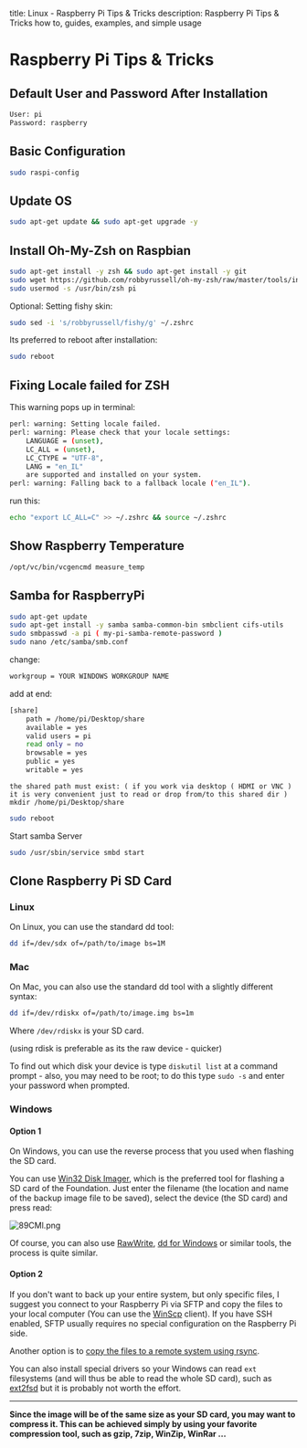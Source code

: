 title: Linux - Raspberry Pi Tips & Tricks
description: Raspberry Pi Tips & Tricks how to, guides, examples, and simple usage

<link rel="stylesheet" href="/assets/CSS/roundedCorners.css">

# Raspberry Pi Tips & Tricks

## Default User and Password After Installation

```bash
User: pi
Password: raspberry
```

## Basic  Configuration

```bash
sudo raspi-config
```

## Update OS

```bash
sudo apt-get update && sudo apt-get upgrade -y
```

## Install Oh-My-Zsh on Raspbian

```bash
sudo apt-get install -y zsh && sudo apt-get install -y git
sudo wget https://github.com/robbyrussell/oh-my-zsh/raw/master/tools/install.sh -O - | zsh && chsh -s `which zsh`
sudo usermod -s /usr/bin/zsh pi
```

Optional:
Setting fishy skin:

```bash
sudo sed -i 's/robbyrussell/fishy/g' ~/.zshrc
```

Its preferred to reboot after installation:

```bash
sudo reboot
```

## Fixing Locale failed for ZSH

This warning pops up in terminal:

```bash
perl: warning: Setting locale failed.
perl: warning: Please check that your locale settings:
    LANGUAGE = (unset),
    LC_ALL = (unset),
    LC_CTYPE = "UTF-8",
    LANG = "en_IL"
    are supported and installed on your system.
perl: warning: Falling back to a fallback locale ("en_IL").
```

run this:

```bash
echo "export LC_ALL=C" >> ~/.zshrc && source ~/.zshrc
```

## Show Raspberry Temperature

```bash
/opt/vc/bin/vcgencmd measure_temp
```

## Samba for RaspberryPi

```bash
sudo apt-get update
sudo apt-get install -y samba samba-common-bin smbclient cifs-utils
sudo smbpasswd -a pi ( my-pi-samba-remote-password )
sudo nano /etc/samba/smb.conf
```

change:

```bash
workgroup = YOUR WINDOWS WORKGROUP NAME
```

add at end:

```bash
[share]
    path = /home/pi/Desktop/share
    available = yes
    valid users = pi
    read only = no
    browsable = yes
    public = yes
    writable = yes
```

`the shared path must exist: ( if you work via desktop ( HDMI or VNC ) it is very convenient just to read or drop from/to this shared dir ) mkdir /home/pi/Desktop/share`

```bash
sudo reboot
```

Start samba Server

```bash
sudo /usr/sbin/service smbd start
```

## Clone Raspberry Pi SD Card

### Linux

On Linux, you can use the standard dd tool:

```bash
dd if=/dev/sdx of=/path/to/image bs=1M
```

### Mac

On Mac, you can also use the standard dd tool with a slightly different syntax:

```bash
dd if=/dev/rdiskx of=/path/to/image.img bs=1m
```

Where `/dev/rdiskx` is your SD card.

(using rdisk is preferable as its the raw device - quicker)

To find out which disk your device is type `diskutil list` at a command prompt - also, you may need to be root; to do this type `sudo -s` and enter your password when prompted.

### Windows

#### Option 1

On Windows, you can use the reverse process that you used when flashing the SD card.

You can use [Win32 Disk Imager](https://sourceforge.net/projects/win32diskimager/), which is the preferred tool for flashing a SD card of the Foundation. Just enter the filename (the location and name of the backup image file to be saved), select the device (the SD card) and press read:

![89CMl.png](https://i.stack.imgur.com/89CMl.png)

Of course, you can also use [RawWrite](http://www.chrysocome.net/rawwrite), [dd for Windows](http://www.chrysocome.net/dd) or similar tools, the process is quite similar.

#### Option 2

If you don't want to back up your entire system, but only specific files, I suggest you connect to your Raspberry Pi via SFTP and copy the files to your local computer (You can use the [WinScp](http://winscp.net/eng/index.php) client). If you have SSH enabled, SFTP usually requires no special configuration on the Raspberry Pi side.

Another option is to [copy the files to a remote system using rsync](https://raspberrypi.stackexchange.com/questions/5427/can-a-raspberry-pi-be-used-to-create-a-backup-of-itself/).

You can also install special drivers so your Windows can read `ext` filesystems (and will thus be able to read the whole SD card), such as [ext2fsd](http://www.ext2fsd.com/) but it is probably not worth the effort.

---

**Since the image will be of the same size as your SD card, you may want to compress it. This can be achieved simply by using your favorite compression tool, such as gzip, 7zip, WinZip, WinRar ...**

